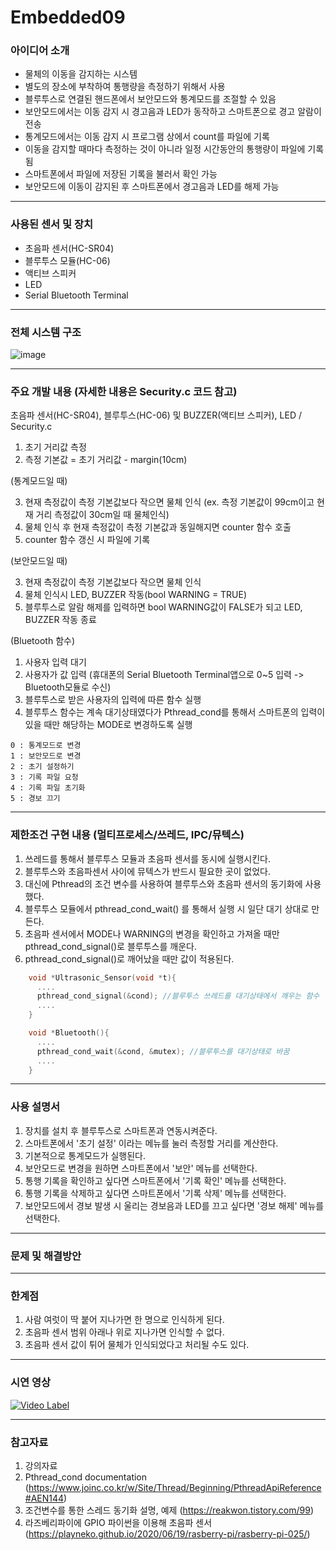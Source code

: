 # Embedded09

### 아이디어 소개
- 물체의 이동을 감지하는 시스템
- 별도의 장소에 부착하여 통행량을 측정하기 위해서 사용
- 블루투스로 연결된 핸드폰에서 보안모드와 통계모드를 조절할 수 있음
- 보안모드에서는 이동 감지 시 경고음과 LED가 동작하고 스마트폰으로 경고 알람이 전송
- 통계모드에서는 이동 감지 시 프로그램 상에서 count를 파일에 기록
- 이동을 감지할 때마다 측정하는 것이 아니라 일정 시간동안의 통행량이 파일에 기록됨
- 스마트폰에서 파일에 저장된 기록을 불러서 확인 가능
- 보안모드에 이동이 감지된 후 스마트폰에서 경고음과 LED를 해제 가능

-----------------------------------

### 사용된 센서 및 장치
- 초음파 센서(HC-SR04)
- 블루투스 모듈(HC-06)
- 액티브 스피커
- LED
- Serial Bluetooth Terminal

-----------------------------------

### 전체 시스템 구조
![image](https://user-images.githubusercontent.com/90839233/206896733-0d123e5a-1c0c-40eb-ad86-51fce4951a3b.png)

-----------------------------------

### 주요 개발 내용 (자세한 내용은 Security.c 코드 참고)
초음파 센서(HC-SR04), 블루투스(HC-06) 및 BUZZER(액티브 스피커), LED / Security.c

1. 초기 거리값 측정
2. 측정 기본값 = 초기 거리값 - margin(10cm)


(통계모드일 때)

3. 현재 측정값이 측정 기본값보다 작으면 물체 인식 (ex. 측정 기본값이 99cm이고 현재 거리 측정값이 30cm일 때 물체인식)
4. 물체 인식 후 현재 측정값이 측정 기본값과 동일해지면 counter 함수 호출
5. counter 함수 갱신 시 파일에 기록


(보안모드일 때)

3. 현재 측정값이 측정 기본값보다 작으면 물체 인식
4. 물체 인식시 LED, BUZZER 작동(bool WARNING = TRUE)
5. 블루투스로 알람 해제를 입력하면 bool WARNING값이 FALSE가 되고 LED, BUZZER 작동 종료


(Bluetooth 함수)

  1. 사용자 입력 대기 
  2. 사용자가 값 입력 (휴대폰의 Serial Bluetooth Terminal앱으로 0~5 입력 -> Bluetooth모듈로 수신)
  3. 블루투스로 받은 사용자의 입력에 따른 함수 실행
  4. 블루투스 함수는 계속 대기상태였다가 Pthread_cond를 통해서 스마트폰의 입력이 있을 때만 해당하는 MODE로 변경하도록 실행
  
    0 : 통계모드로 변경
    1 : 보안모드로 변경
    2 : 초기 설정하기
    3 : 기록 파일 요청
    4 : 기록 파일 초기화
    5 : 경보 끄기
    
----------------------------

### 제한조건 구현 내용 (멀티프로세스/쓰레드, IPC/뮤텍스)
1. 쓰레드를 통해서 블루투스 모듈과 초음파 센서를 동시에 실행시킨다.
2. 블루투스와 초음파센서 사이에 뮤텍스가 반드시 필요한 곳이 없었다.
3. 대신에 Pthread의 조건 변수를 사용하여 블루투스와 초음파 센서의 동기화에 사용했다. 
4. 블루투스 모듈에서 pthread_cond_wait() 를 통해서 실행 시 일단 대기 상대로 만든다.
5. 초음파 센서에서 MODE나 WARNING의 변경을 확인하고 가져올 때만 pthread_cond_signal()로 블루투스를 깨운다.
6. pthread_cond_signal()로 깨어났을 때만 값이 적용된다.

```c
    void *Ultrasonic_Sensor(void *t){
      ....
      pthread_cond_signal(&cond); //블루투스 쓰레드를 대기상태에서 깨우는 함수
      ....
    }

    void *Bluetooth(){
      ....
      pthread_cond_wait(&cond, &mutex); //블루투스를 대기상태로 바꿈
      ....
    }
```

----------------------------

### 사용 설명서
1. 장치를 설치 후 블루투스로 스마트폰과 연동시켜준다.
2. 스마트폰에서 '초기 설정' 이라는 메뉴를 눌러 측정할 거리를 계산한다.
3. 기본적으로 통계모드가 실행된다.
4. 보안모드로 변경을 원하면 스마트폰에서 '보안' 메뉴를 선택한다.
5. 통행 기록을 확인하고 싶다면 스마트폰에서 '기록 확인' 메뉴를 선택한다.
6. 통행 기록을 삭제하고 싶다면 스마트폰에서 '기록 삭제' 메뉴를 선택한다.
7. 보안모드에서 경보 발생 시 울리는 경보음과 LED를 끄고 싶다면 '경보 해제' 메뉴를 선택한다.

----------------------------

### 문제 및 해결방안

----------------------------

### 한계점
1. 사람 여럿이 딱 붙어 지나가면 한 명으로 인식하게 된다.
2. 초음파 센서 범위 아래나 위로 지나가면 인식할 수 없다. 
3. 초음파 센서 값이 튀어 물체가 인식되었다고 처리될 수도 있다.

----------------------------

### 시연 영상
[![Video Label](https://img.youtube.com/vi/Ix-1Xho6wZE/0.jpg)](https://youtu.be/Ix-1Xho6wZE)

----------------------------

### 참고자료
1. 강의자료
2. Pthread_cond documentation (https://www.joinc.co.kr/w/Site/Thread/Beginning/PthreadApiReference#AEN144)
3. 조건변수를 통한 스레드 동기화 설명, 예제 (https://reakwon.tistory.com/99)
4. 라즈베리파이에 GPIO 파이썬을 이용해 초음파 센서 (https://playneko.github.io/2020/06/19/rasberry-pi/rasberry-pi-025/)





